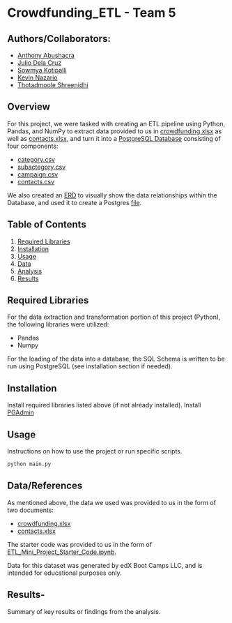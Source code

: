 # Crowdfunding_ETL - Team 5

## Authors/Collaborators: 
- [Anthony Abushacra](https://github.com/Knowmad211)
- [Julio Dela Cruz](https://github.com/juliodelacruzz)
- [Sowmya Kotipalli](https://github.com/kotipals)
- [Kevin Nazario](https://github.com/knazario)
- [Thotadmoole Shreenidhi](https://github.com/tshreenidhi)

## Overview
For this project, we were tasked with creating an ETL pipeline using Python, Pandas, and NumPy to extract data provided to us in [crowdfunding.xlsx](crowdfunding.xlsx) as well as [contacts.xlsx](contacts.xlsx), and turn it into a [PostgreSQL Database](crowdfunding.db) consisting of four components:
-  [category.csv](category.csv)
-  [subactegory.csv](subactegory.csv)
-  [campaign.csv](campaign.csv)
-  [contacts.csv](contacts.csv)

We also created an [ERD](Crowdfunding_Database_ERD.png) to visually show the data relationships within the Database, and used it to create a Postgres [file](crowdfunding_db_schema.sql).

## Table of Contents
1. [Required Libraries](#required-libraries)
2. [Installation](#installation)
3. [Usage](#usage)
4. [Data](#data)
5. [Analysis](#analysis)
6. [Results](#results)

## Required Libraries
For the data extraction and transformation portion of this project (Python), the following libraries were utilized: 
* Pandas
* Numpy

For the loading of the data into a database, the SQL Schema is written to be run using PostgreSQL (see installation section if needed).

## Installation
Install required libraries listed above (if not already installed). 
Install [PGAdmin](https://www.pgadmin.org/download/)

## Usage
Instructions on how to use the project or run specific scripts.
```bash
python main.py
```
## Data/References
As mentioned above, the data we used was provided to us in the form of two documents:
- [crowdfunding.xlsx](crowdfunding.xlsx)
- [contacts.xlsx](contacts.xlsx)

The starter code was provided to us in the form of [ETL_Mini_Project_Starter_Code.ipynb](ETL_Mini_Project_Starter_Code.ipynb).

Data for this dataset was generated by edX Boot Camps LLC, and is intended for educational purposes only.

## Results- 
Summary of key results or findings from the analysis.
